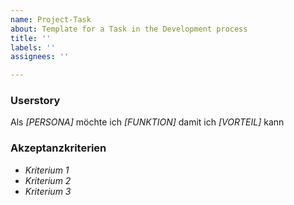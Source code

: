 ```yaml
---
name: Project-Task
about: Template for a Task in the Development process
title: ''
labels: ''
assignees: ''

---
```


### Userstory

Als <em>[PERSONA]</em> möchte ich <em>[FUNKTION]</em> damit ich <em>[VORTEIL]</em> kann

### Akzeptanzkriterien
- <em>Kriterium 1</em>
- <em>Kriterium 2</em>
- <em>Kriterium 3</em>

